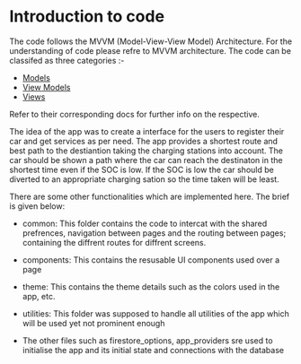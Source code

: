 # Introduction to code

The code follows the MVVM (Model-View-View Model) Architecture. For the understanding of code please refre to MVVM architecture. The code can be classifed as three categories :-

- [Models](./models.md)
- [View Models](./view-models.md)
- [Views](./views.md)

Refer to their corresponding docs for further info on the respective.

The idea of the app was to create a interface for the users to register their car and get services as per need. The app provides a shortest route and best path to the destiantion taking the charging stations into account. The car should be shown a path where the car can reach the destinaton in the shortest time even if the SOC is low. If the SOC is low the car should be diverted to an appropriate charging sation so the time taken will be least.

There are some other functionalities which are implemented here. The brief is given below:

- common: This folder contains the code to intercat with the shared prefrences, navigation between pages and the routing between pages; containing the diffrent routes for diffrent screens.

- components: This contains the resusable UI components used over a page

- theme: This contains the theme details such as the colors used in the app, etc.

- utilities: This folder was supposed to handle all utilities of the app which will be used yet not prominent enough

- The other files such as firestore_options, app_providers sre used to initialise the app and its initial state and connections with the database
